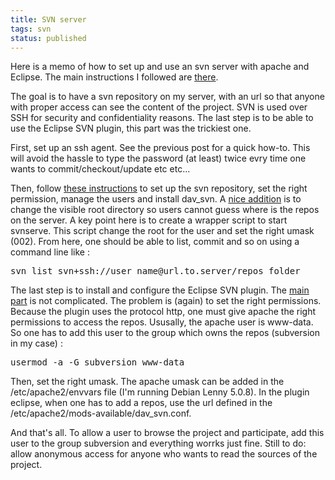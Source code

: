 ```yaml
---
title: SVN server
tags: svn
status: published
---
```


Here is a memo of how to set up and use an svn server with apache and Eclipse. The main instructions I followed are <a href="http://www.howtoforge.com/debian_subversion_websvn">there</a>.

The goal is to have a svn repository on my server, with an url so that anyone with proper access can see the content of the project. SVN is used over SSH for security and confidentiality reasons. The last step is to be able to use the Eclipse SVN plugin, this part was the trickiest one.

First, set up an ssh agent. See the previous post for a quick how-to. This will avoid the hassle to type the password (at least) twice evry time one wants to commit/checkout/update etc etc...

Then, follow <a href="http://www.howtoforge.com/debian_subversion_websvn">these instructions</a> to set up the svn repository, set the right permission, manage the users and install dav_svn. A <a href="http://svn.haxx.se/dev/archive-2004-03/0253.shtml">nice addition</a> is to change the visible root directory so users cannot guess where is the repos on the server. A key point here is to create a wrapper script to start svnserve. This script change the root for the user and set the right umask (002).
From here, one should be able to list, commit and so on using a command line like :
<pre class="brush:shell">svn list svn+ssh://user_name@url.to.server/repos_folder</pre>
The last step is to install and configure the Eclipse SVN plugin. The <a href="http://www.ibm.com/developerworks/opensource/library/os-ecl-subversion/">main part</a> is not complicated. The problem is (again) to set the right permissions. Because the plugin uses the protocol http, one must give apache the right permissions to access the repos. Ususally, the apache user is www-data. So one has to add this user to the group which owns the repos (subversion in my case) :
<pre class="brush:shell">usermod -a -G subversion www-data</pre>
Then, set the right umask. The apache umask can be added in the /etc/apache2/envvars file (I'm running Debian Lenny 5.0.8). In the plugin eclipse, when one has to add a repos, use the url defined in the /etc/apache2/mods-available/dav_svn.conf.

And that's all. To allow a user to browse the project and participate, add this user to the group subversion and everything worrks just fine. Still to do: allow anonymous access for anyone who wants to read the sources of the project.